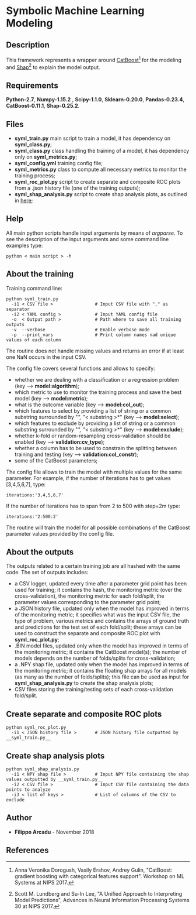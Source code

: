 # Symbolic Machine Learning Modeling


## Description
This framework represents a wrapper around [CatBoost](https://github.com/catboost/catboost)[^fn1] for the modeling and [Shap](https://github.com/slundberg/shap)[^fn2]
to explain the model output. 


## Requirements

__Python-2.7__, __Numpy-1.15.2__ , __Scipy-1.1.0__, __Sklearn-0.20.0__, __Pandas-0.23.4__, __CatBoost-0.11.1__, __Shap-0.25.2__.


## Files
* __syml_train.py__  main script to train a model, it has dependency on __syml_class.py__;
* __syml_class.py__  class handling the training of a model, it has dependency only on __syml_metrics.py__;
* __syml_config.yml__  training config file;
* __syml_metrics.py__  class to compute all necessary metrics to monitor the training process;
* __syml_roc_plot.py__  script to create separate and composite ROC plots from a .json history file (one of the training outputs);
* __syml_shap_analysis.py__ script to create shap analysis plots, as outlined in [here](https://github.com/slundberg/shap);


## Help
All main python scripts handle input arguments by means of *argparse*. To see the description of the input arguments
and some command line examples type:
```
python < main script > -h
```


## About the training
Training command line:
```
python syml_train.py   
  -i1 < CSV file >                # Input CSV file with "," as separator   
  -i2 < YAML config >             # Input YAML config file 
  -o  < Output path >             # Path where to save all training outputs
  -v  --verbose                   # Enable verbose mode
  -p  --print_vars                # Print column names nad unique values of each column 
```
The routine does not handle missing values and returns an error if at least one NaN occurs
in the input CSV.

The config file covers several functions and allows to specify:
- whether we are dealing with a classification or a regression problem (key --> __model:algorithm__);
- which metric to use to monitor the training process and save the best model (key --> __model:metric__);
- what is the outcome variable (key --> __model:col_out__);
- which features to select by providing a list of string or a common substring surrounded by "*", "*< substring >*" (key --> __model:select__);
- which features to exclude by providing a list of string or a common substring surrounded by "*", "*< substring >*" (key --> __model:exclude__);
- whether k-fold or random-resampling cross-validation should be enabled (key --> __validation:cv_type__);
- whether a column has to be used to constrain the splitting between training and testing (key --> __validation:col_constr__);
- some of the CatBoost parameters;

The config file allows to train the model with multiple values for the same parameter. For example, if the number of iterations
has to get values [3,4,5,6,7], type:
```
iterations:'3,4,5,6,7'
``` 
If the number of iterations has to span from 2 to 500 with step=2m type:
```
iterations:'2:500:2'
```
The routine will train the model for all possible combinations of the CatBoost parameter values provided by the config file.


## About the outputs
The outputs related to a certain training job are all hashed with the same code. The set of outputs includes:
- a CSV logger, updated every time after a parameter grid point has been used for training; it contains the hash, the monitoring metric (over the cross-validation),
  the monitoring metric for each fold/split, the parameter values corresponding to the parameter grid point;
- a JSON history file, updated only when the model has improved in terms of the monitoring metric; it specifies what was the input CSV file, the type of problem, various metrics
  and contains the arrays of ground truth and predictions for the test set of each fold/split; these arrays can be used to construct the separate and composite ROC plot with __syml_roc_plot.py__;
- .BIN model files, updated only when the model has improved in terms of the monitoring metric; it contains the CatBoost model(s); the number of models depends on the number of
  folds/splits for cross-validation;
- a .NPY shap file, updated only when the model has improved in terms of the monitoring metric; it contains the floating shap arrays for all models (as many as the number of folds/splits);
  this file can be used as input for __syml_shap_analysis.py__ to create the shap analysis plots;
- CSV files storing the training/testing sets of each cross-validation fold/split. 


## Create separate and composite ROC plots
```
python syml_roc_plot.py   
  -i1 < JSON history file >       # JSON history file outputted by __syml_train.py__   
```


## Create shap analysis plots
```
python syml_shap_analysis.py   
  -i1 < NPY shap file >           # Input NPY file containing the shap values outputted by __syml_train.py__   
  -i2 < CSV file >                # Input CSV file containing the data points to analyze
  -i3 < list of keys >            # List of columns of the CSV to exclude
```


## Author
* **Filippo Arcadu** - November 2018


## References
[^fn1]: Anna Veronika Dorogush, Vasily Ershov, Andrey Gulin, "CatBoost: gradient boosting with categorical features support". Workshop on ML Systems at NIPS 2017. 
[^fn2]: Scott M. Lundberg and Su-In Lee, "A Unified Approach to Interpreting Model Predictions", Advances in Neural Information Processing Systems 30 at NIPS 2017.
